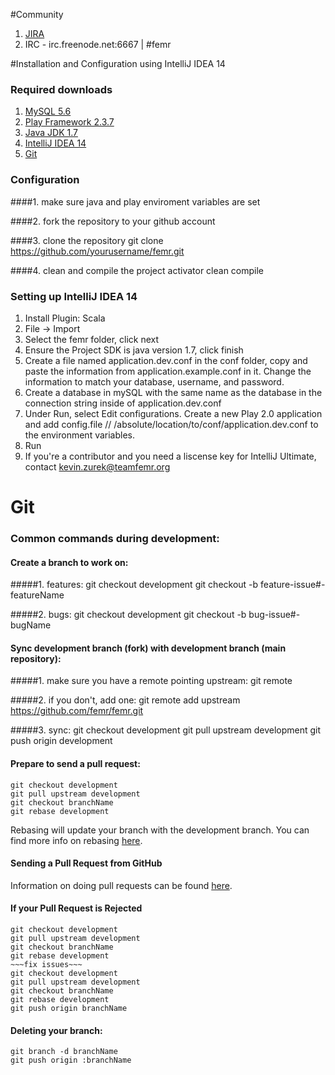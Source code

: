 #Community
1. [JIRA](https://teamfemr.atlassian.net)
2. IRC - irc.freenode.net:6667 | #femr

#Installation and Configuration using IntelliJ IDEA 14

### Required downloads
1. [MySQL 5.6](http://www.mysql.com/)
2. [Play Framework 2.3.7](http://downloads.typesafe.com/typesafe-activator/1.2.10/typesafe-activator-1.2.10.zip)
3. [Java JDK 1.7](http://www.oracle.com/technetwork/java/javase/downloads/jdk7-downloads-1880260.html)
4. [IntelliJ IDEA 14](http://www.jetbrains.com/idea/)
5. [Git](http://git-scm.com/)

### Configuration
####1. make sure java and play enviroment variables are set

####2. fork the repository to your github account

####3. clone the repository
    git clone https://github.com/yourusername/femr.git

####4. clean and compile the project
    activator clean compile

### Setting up IntelliJ IDEA 14
1. Install Plugin: Scala
2. File -> Import
3. Select the femr folder, click next
4. Ensure the Project SDK is java version 1.7, click finish
3. Create a file named application.dev.conf in the conf folder, copy and paste the information from application.example.conf in it. Change the information to match your database, username, and password.
4. Create a database in mySQL with the same name as the database in the connection string inside of application.dev.conf
5. Under Run, select Edit configurations. Create a new Play 2.0 application and add config.file // /absolute/location/to/conf/application.dev.conf to the environment variables.
6. Run
7. If you're a contributor and you need a liscense key for IntelliJ Ultimate, contact kevin.zurek@teamfemr.org


# Git

### Common commands during development:

#### Create a branch to work on:

#####1. features:
    git checkout development
    git checkout -b feature-issue#-featureName

#####2. bugs:
    git checkout development
    git checkout -b bug-issue#-bugName


#### Sync development branch (fork) with development branch (main repository):

#####1. make sure you have a remote pointing upstream:
    git remote

#####2. if you don't, add one:
    git remote add upstream https://github.com/femr/femr.git

#####3. sync:
    git checkout development
    git pull upstream development
    git push origin development


#### Prepare to send a pull request:

    git checkout development
    git pull upstream development
    git checkout branchName
    git rebase development

Rebasing will update your branch with the development branch.
You can find more info on rebasing [here](http://git-scm.com/book/ch3-6.html).

#### Sending a Pull Request from GitHub

Information on doing pull requests can be found [here](https://help.github.com/articles/using-pull-requests).

#### If your Pull Request is Rejected

    git checkout development
    git pull upstream development
    git checkout branchName
    git rebase development
    ~~~fix issues~~~
    git checkout development
    git pull upstream development
    git checkout branchName
    git rebase development
    git push origin branchName

#### Deleting your branch:

    git branch -d branchName
    git push origin :branchName